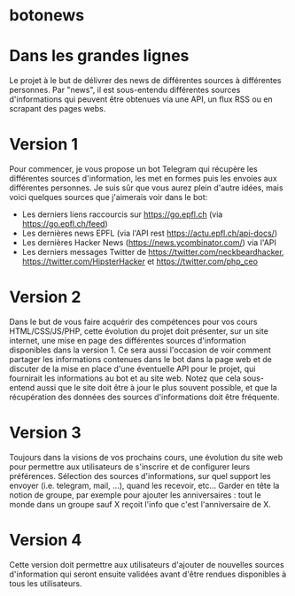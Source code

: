 # botonews

# Dans les grandes lignes
Le projet à le but de délivrer des news de différentes sources à
différentes personnes. Par "news", il est sous-entendu différentes
sources d'informations qui peuvent être obtenues via une API, un flux
RSS ou en scrapant des pages webs.

# Version 1
Pour commencer, je vous propose un bot Telegram qui récupère les
différentes sources d'information, les met en formes puis les envoies
aux différentes personnes. Je suis sûr que vous aurez plein d'autre
idées, mais voici quelques sources que j'aimerais voir dans le bot:

  - Les derniers liens raccourcis sur https://go.epfl.ch (via
https://go.epfl.ch/feed)
  - Les dernières news EPFL (via l'API rest
https://actu.epfl.ch/api-docs/)
  - Les dernières Hacker News (https://news.ycombinator.com/) via l'API
  - Les derniers messages Twitter de
https://twitter.com/neckbeardhacker, https://twitter.com/HipsterHacker
et https://twitter.com/php_ceo

# Version 2
Dans le but de vous faire acquérir des compétences pour vos cours
HTML/CSS/JS/PHP, cette évolution du projet doit présenter, sur un site
internet, une mise en page des différentes sources d'information
disponibles dans la version 1.
Ce sera aussi l'occasion de voir comment partager les informations
contenues dans le bot dans la page web et de discuter de la mise en
place d'une éventuelle API pour le projet, qui fournirait les
informations au bot et au site web.
Notez que cela sous-entend aussi que le site doit être à jour le plus
souvent possible, et que la récupération des données des sources
d'informations doit être fréquente.

# Version 3
Toujours dans la visions de vos prochains cours, une évolution du site
web pour permettre aux utilisateurs de s'inscrire et de configurer leurs
préférences. Sélection des sources d'informations, sur quel support les
envoyer (i.e. telegram, mail, ...), quand les recevoir, etc...
Garder en tête la notion de groupe, par exemple pour ajouter les
anniversaires : tout le monde dans un groupe sauf X reçoit l'info que
c'est l'anniversaire de X.

# Version 4
Cette version doit permettre aux utilisateurs d'ajouter de nouvelles
sources d'information qui seront ensuite validées avant d'être rendues
disponibles à tous les utilisateurs.
